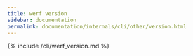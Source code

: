 ```yaml
---
title: werf version
sidebar: documentation
permalink: documentation/internals/cli/other/version.html
---
```


{% include /cli/werf_version.md %}

